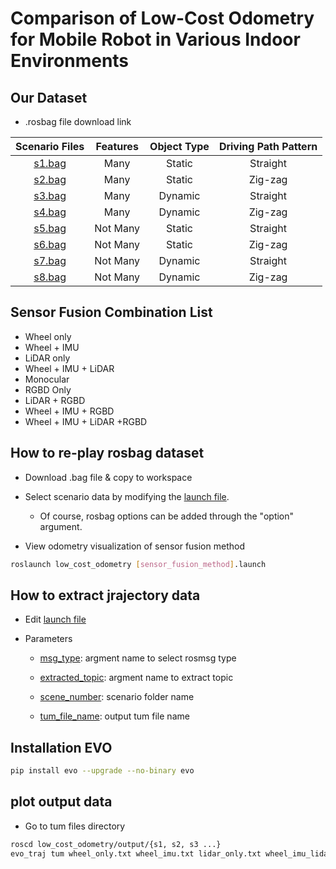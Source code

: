 # Comparison of Low-Cost Odometry for Mobile Robot in Various Indoor Environments

## Our Dataset

- .rosbag file download link

| Scenario Files | Features | Object Type | Driving Path Pattern |
|:--------------:|:--------:|:-----------:|:--------------------:|
| [s1.bag](https://drive.google.com/file/d/1wzxDV77zRVn54Utbji_6kYGPARO9lEUA/view?usp=sharing) | Many | Static | Straight |
| [s2.bag](https://drive.google.com/file/d/1NdQNDeO9lAZSxGLSwATfnhGLFPFWQTwo/view?usp=sharing) | Many | Static | Zig-zag |
| [s3.bag](https://drive.google.com/file/d/1Z_XrhmLtkIxeywfYbzp9B9SXbCQKng2S/view?usp=sharing) | Many | Dynamic | Straight |
| [s4.bag](https://drive.google.com/file/d/1Mz33g9se3Gz_AfXxkszVqeF8Brn0HB8S/view?usp=sharing) | Many | Dynamic | Zig-zag |
| [s5.bag](https://drive.google.com/file/d/1yhdSs-YQiiyNVaIjRY0iPPceRBmjUaWg/view?usp=sharing) | Not Many | Static | Straight |
| [s6.bag](https://drive.google.com/file/d/1dNNRLzCfjIUs9eEikB_6pS679w0Aib02/view?usp=sharing) | Not Many | Static | Zig-zag |
| [s7.bag](https://drive.google.com/file/d/1wfo1uhe8xe8nkJTT9hZ1DhK6sDnqWsCg/view?usp=sharing) | Not Many | Dynamic | Straight |
| [s8.bag](https://drive.google.com/file/d/1WTiYG-9ADSSttW8-QoeQ1mMmT80McESL/view?usp=sharing) | Not Many | Dynamic | Zig-zag |

## Sensor Fusion Combination List

- Wheel only
- Wheel + IMU
- LiDAR only
- Wheel + IMU + LiDAR
- Monocular
- RGBD Only
- LiDAR + RGBD
- Wheel + IMU + RGBD
- Wheel + IMU + LiDAR +RGBD

## How to re-play rosbag dataset

- Download .bag file & copy to workspace

- Select scenario data by modifying the [launch file](https://github.com/SNU-SF4/low_cost_odometry/blob/master/launch/rosbag_play.launch).

  - Of course, rosbag options can be added through the "option" argument.

- View odometry visualization of sensor fusion method

```bash
roslaunch low_cost_odometry [sensor_fusion_method].launch
```

## How to extract jrajectory data

- Edit [launch file](https://github.com/SNU-SF4/low_cost_odometry/blob/master/launch/rosmsg_to_tum.launch)

- Parameters
  - [msg_type](https://github.com/SNU-SF4/low_cost_odometry/blob/master/launch/rosmsg_to_tum.launch#L20): argment name to select rosmsg type

  - [extracted_topic](https://github.com/SNU-SF4/low_cost_odometry/blob/master/launch/rosmsg_to_tum.launch#L21): argment name to extract topic

  - [scene_number](https://github.com/SNU-SF4/low_cost_odometry/blob/master/launch/rosmsg_to_tum.launch#L22): scenario folder name

  - [tum_file_name](https://github.com/SNU-SF4/low_cost_odometry/blob/master/launch/rosmsg_to_tum.launch#L22): output tum file name

## Installation EVO

```bash
pip install evo --upgrade --no-binary evo
```

## plot output data

- Go to tum files directory

```bash
roscd low_cost_odometry/output/{s1, s2, s3 ...}
evo_traj tum wheel_only.txt wheel_imu.txt lidar_only.txt wheel_imu_lidar.txt rgbd.txt wheel_imu_rgbd.txt lidar_rgbd.txt wheel_imu_lidar_rgbd.txt --plot
```
